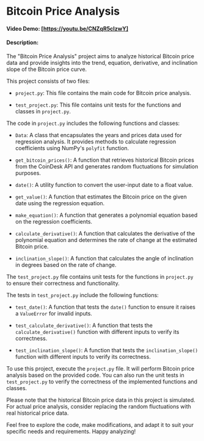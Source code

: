 # Bitcoin Price Analysis

#### Video Demo: [https://youtu.be/CNZqR5cIzwY]

#### Description:
The "Bitcoin Price Analysis" project aims to analyze historical Bitcoin price data and provide insights into the trend, equation, derivative, and inclination slope of the Bitcoin price curve.

This project consists of two files:

- `project.py`: This file contains the main code for Bitcoin price analysis.

- `test_project.py`: This file contains unit tests for the functions and classes in `project.py`.

The code in `project.py` includes the following functions and classes:

- `Data`: A class that encapsulates the years and prices data used for regression analysis. It provides methods to calculate regression coefficients using NumPy's `polyfit` function.

- `get_bitcoin_prices()`: A function that retrieves historical Bitcoin prices from the CoinDesk API and generates random fluctuations for simulation purposes.

- `date()`: A utility function to convert the user-input date to a float value.

- `get_value()`: A function that estimates the Bitcoin price on the given date using the regression equation.

- `make_equation()`: A function that generates a polynomial equation based on the regression coefficients.

- `calculate_derivative()`: A function that calculates the derivative of the polynomial equation and determines the rate of change at the estimated Bitcoin price.

- `inclination_slope()`: A function that calculates the angle of inclination in degrees based on the rate of change.

The `test_project.py` file contains unit tests for the functions in `project.py` to ensure their correctness and functionality.

The tests in `test_project.py` include the following functions:

- `test_date()`: A function that tests the `date()` function to ensure it raises a `ValueError` for invalid inputs.

- `test_calculate_derivative()`: A function that tests the `calculate_derivative()` function with different inputs to verify its correctness.

- `test_inclination_slope()`: A function that tests the `inclination_slope()` function with different inputs to verify its correctness.

To use this project, execute the `project.py` file. It will perform Bitcoin price analysis based on the provided code. You can also run the unit tests in `test_project.py` to verify the correctness of the implemented functions and classes.

Please note that the historical Bitcoin price data in this project is simulated. For actual price analysis, consider replacing the random fluctuations with real historical price data.

Feel free to explore the code, make modifications, and adapt it to suit your specific needs and requirements. Happy analyzing!
